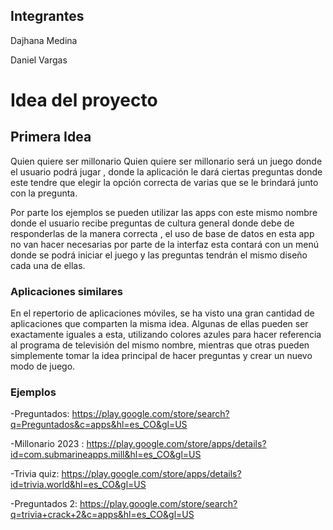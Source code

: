 ## Integrantes

Dajhana Medina

Daniel  Vargas 

# Idea del proyecto

## Primera Idea

Quien quiere ser millonario
Quien quiere ser millonario será un juego donde el usuario podrá jugar , donde la aplicación le dará ciertas preguntas donde este tendre que elegir la opción correcta de varias que se le brindará junto con la pregunta.

Por parte los ejemplos se pueden utilizar las apps con este mismo nombre donde el usuario recibe preguntas de cultura general donde debe de responderlas de la manera correcta , el uso de base de datos en esta app no van hacer necesarias por parte de la interfaz esta contará con un menú donde se podrá iniciar el juego y las preguntas tendrán el mismo diseño cada una de ellas.


### Aplicaciones similares

En el repertorio de aplicaciones móviles, se ha visto una gran cantidad de aplicaciones que comparten la misma idea. Algunas de ellas pueden ser exactamente iguales a esta, utilizando colores azules para hacer referencia al programa de televisión del mismo nombre, mientras que otras pueden simplemente tomar la idea principal de hacer preguntas y crear un nuevo modo de juego.

### Ejemplos

-Preguntados: https://play.google.com/store/search?q=Preguntados&c=apps&hl=es_CO&gl=US

-Millonario 2023 : https://play.google.com/store/apps/details?id=com.submarineapps.mill&hl=es_CO&gl=US

-Trivia quiz: https://play.google.com/store/apps/details?id=trivia.world&hl=es_CO&gl=US

-Preguntados 2: https://play.google.com/store/search?q=trivia+crack+2&c=apps&hl=es_CO&gl=US

